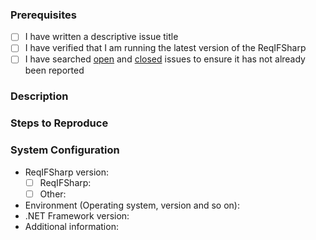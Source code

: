 ### Prerequisites

- [ ] I have written a descriptive issue title
- [ ] I have verified that I am running the latest version of the ReqIFSharp
- [ ] I have searched [open](https://github.com/RHEAGROUP/ReqIFSharp/issues) and [closed](https://github.com/RHEAGROUP/ReqIFSharp/issues?q=is%3Aissue+is%3Aclosed) issues to ensure it has not already been reported

### Description
<!-- A description of the bug or feature -->

### Steps to Reproduce
<!-- List of steps, sample code, failing test or link to a project that reproduces the behavior -->

### System Configuration
<!-- Tell us about the environment where you are experiencing the bug -->

- ReqIFSharp version:
  - [ ] ReqIFSharp:         
  - [ ] Other:              
- Environment (Operating system, version and so on):
- .NET Framework version:
- Additional information:

<!-- Thanks for reporting the issue to ReqIFSharp! -->